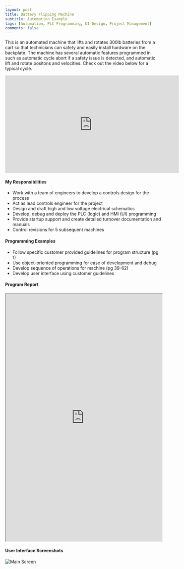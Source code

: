 ```yaml
---
layout: post
title: Battery Flipping Machine
subtitle: Automation Example
tags: [Automation, PLC Programming, UI Design, Project Management]
comments: false
---
```


This is an automated machine that lifts and rotates 300lb batteries from a cart so that technicians can safety and easily install hardware on the backplate. The machine has several automatic features programmed in such as automatic cycle abort if a safety issue is detected, and automatic lift and rotate positons and velocities. Check out the video below for a typical cycle.

<iframe width="560" height="315" src="https://www.youtube.com/embed/qJe4aFulcXA" frameborder="0" allow="accelerometer; autoplay; encrypted-media; gyroscope; picture-in-picture" allowfullscreen></iframe>

#### My Responsibilities
-	Work with a team of engineers to develop a controls design for the process
-	Act as lead controls engineer for the project
-	Design and draft high and low voltage electrical schematics
-	Develop, debug and deploy the PLC (logic) and HMI (UI) programming
-	Provide startup support and create detailed turnover documentation and manuals
-	Control revisions for 5 subsequent machines
 
#### Programming Examples
-	Follow specific customer provided guidelines for program structure (pg 1)
-	Use object-oriented programming for ease of development and debug
-	Develop sequence of operations for machine (pg 39-62)
-	Develop user interface using customer guidelines

#### Program Report
<iframe src="https://josh-best.github.io/img/BatteryFlippingMachine.pdf" width="100%" height="800px"> </iframe>

#### User Interface Screenshots
![Main Screen](https://josh-best.github.io/img/BatteryFlippingMachine_MainScreen.png "Main Screen")

